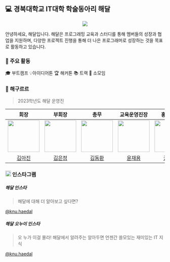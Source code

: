 ## 💻 경북대학교 IT대학 학술동아리 해달
<p align="center"><img src="https://velog.velcdn.com/images/ppocchi/post/32705e61-d376-4af9-886f-c1ee587fb0a6/image.png"></p>
안녕하세요, 해달입니다. 해달은 프로그래밍 교육과 스터디를 통해 멤버들의 성장과 협업을 지원하며, 다양한 프로젝트 진행을 통해 더 나은 프로그래머로 성장하는 것을 목표로 활동하고 있습니다.

### 🚀 주요 활동
🎓 부트캠프 💡아이디어톤 🏆 해커톤 📚 트랙 🔎 소모임

### 👑 해구르르
> 2023학년도 해달 운영진

| 회장 | 부회장 | 총무 | 교육운영진장 | 홍보대장 | 트랙대장 |
| :-----: | :-----: | :-----: | :-----: | :-----: | :-----: |
|[<img src="https://github.com/ppocchi.png" width="100px">](https://github.com/ppocchi) | [<img src="" width="100px">](https://github.com/) |[<img src="https://github.com/gidskql6671.png" width="100px">](https://github.com/gidskql6671) |[<img src="https://github.com/yooonwodyd.png" width="100px">](https://github.com/yooonwodyd) |[<img src="https://github.com/Kwonnaye.png" width="100px">](https://github.com/Kwonnaye) |[<img src="" width="100px">](https://github.com/)| 
| [김아진](./https://github.com/ppocchi) | [김은정](./) | [김동환](./https://github.com/gidskql6671) | [윤재용](./) | [권나예](./) | [박기현](./) |

### <img src="https://velog.velcdn.com/images/ppocchi/post/e586ae51-9913-42e3-b0c3-f27aea691009/image.png" width="18px"> 인스타그램
##### 해달 인스타
> 해달에 대해 더 알아보고 싶다면?

[@knu.haedal](https://www.instagram.com/knu.haedal/)

##### 해달 오누이 인스타
> 오 누가 이걸 몰라! 해달에서 알려주는 알아두면 언젠간 쓸모있는 재미있는 IT 지식

[@knu.haedal](https://www.instagram.com/knu.haedal_it/)

